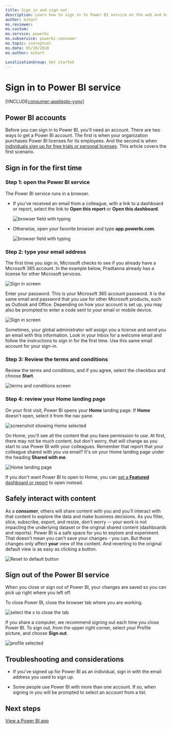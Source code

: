 ```yaml
---
title: Sign in and sign out
description: Learn how to sign in to Power BI service on the web and how to sign out.
author: mihart
ms.reviewer:  
ms.custom:  
ms.service: powerbi
ms.subservice: powerbi-consumer
ms.topic: conceptual
ms.date: 05/20/2020
ms.author: mihart

LocalizationGroup: Get started
---
```


# Sign in to Power BI service

[!INCLUDE[consumer-appliesto-yyny](../includes/consumer-appliesto-yyny.md)]

## Power BI accounts
Before you can sign in to Power BI, you'll need an account. There are two ways to get a Power BI account. The first is when your organization purchases Power BI licenses for its employees. And the second is when [individuals sign up for free trials or personal licenses](../fundamentals/service-self-service-signup-for-power-bi.md). This article covers the first scenario.

## Sign in for the first time

### Step 1: open the Power BI service
The Power BI service runs in a browser. 

- If you've received an email from a colleague, with a link to a dashboard or report, select the link to **Open this report** or **Open this dashboard**.

    ![browser field with typing](media/end-user-sign-in/power-bi-share.png)    

- Otherwise, open your favorite browser and type **app.powerbi.com**.

    ![browser field with typing](media/end-user-sign-in/power-bi-sign-in.png)    


### Step 2: type your email address
The first time you sign in, Microsoft checks to see if you already have a Microsoft 365 account. In the example below, Pradtanna already has a license for other Microsoft services. 

![Sign in screen](media/end-user-sign-in/power-bi-already.png)

Enter your password. This is your Microsoft 365 account password. It is the same email and password that you use for other Microsoft products, such as Outlook and Office.  Depending on how your account is set up, you may also be prompted to enter a code sent to your email or mobile device.   

![Sign in screen](media/end-user-sign-in/power-bi-pass.png)

Sometimes, your global administrator will assign you a license and send you an email with this information. Look in your Inbox for a welcome email and follow the instructions to sign in for the first time. Use this same email account for your sign-in. 
 
### Step 3: Review the terms and conditions
Review the terms and conditions, and if you agree, select the checkbox and choose **Start**.

![terms and conditions screen](media/end-user-sign-in/power-bi-term.png)



### Step 4: review your Home landing page
On your first visit, Power BI opens your **Home** landing page. If **Home** doesn't open, select it from the nav pane. 

![screenshot showing Home selected](media/end-user-sign-in/power-bi-home-selected.png)

On Home, you'll see all the content that you have permission to use. At first, there may not be much content, but don't worry, that will change as you start to use Power BI with your colleagues. Remember that report that your colleague shared with you via email? It's on your Home landing page under the heading **Shared with me**.

![Home landing page](media/end-user-sign-in/power-bi-home.png)

If you don't want Power BI to open to Home, you can [set a **Featured** dashboard or report](end-user-featured.md) to open instead. 

## Safely interact with content
As a ***consumer***, others will share content with you and you'll interact with that content to explore the data and make business decisions.  As you filter, slice, subscribe, export, and resize, don't worry -- your work is not impacting the underlying dataset or the original shared content (dashboards and reports). Power BI is a safe space for you to explore and experiment. 
That doesn't mean you can't save your changes - you can. But those changes only affect **your** view of the content. And reverting to the original default view is as easy as clicking a button.

![Reset to default button](media/end-user-sign-in/power-bi-reset.png)

## Sign out of the Power BI service
When you close or sign out of Power BI, your changes are saved so you can pick up right where you left off.

To close Power BI, close the browser tab where you are working. 

![select the x to close the tab](media/end-user-sign-in/power-bi-close.png) 

If you share a computer, we recommend signing out each time you close Power BI.  To sign out, from the upper right corner, select your Profile picture, and choose **Sign out**.  

![profile selected](media/end-user-sign-in/power-bi-sign-out.png) 

## Troubleshooting and considerations
- If you've signed up for Power BI as an individual, sign in with the email address you used to sign up.

- Some people use Power BI with more than one account. If so, when signing in you will be prompted to select an account from a list. 

## Next steps
[View a Power BI app](end-user-app-view.md)
